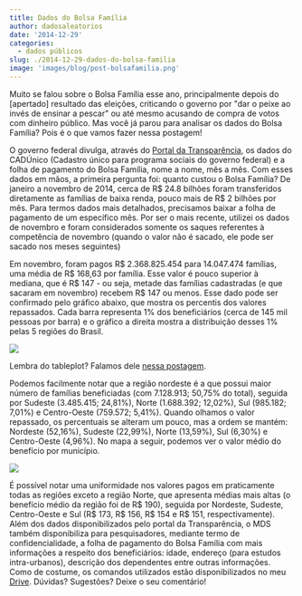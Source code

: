 ```yaml
---
title: Dados do Bolsa Família
author: dadosaleatorios
date: '2014-12-29'
categories:
  - dados públicos
slug: ./2014-12-29-dados-do-bolsa-familia
image: 'images/blog/post-bolsafamilia.png'
---
```


Muito se falou sobre o Bolsa Família esse ano, principalmente depois do [apertado] resultado das eleições, criticando o governo por "dar o peixe ao invés de ensinar a pescar" ou até mesmo acusando de compra de votos com dinheiro público. Mas você já parou para analisar os dados do Bolsa Família? Pois é o que vamos fazer nessa postagem!

O governo federal divulga, através do [Portal da Transparência](http://transparencia.gov.br/), os dados do CADÚnico (Cadastro único para programa sociais do governo federal) e a folha de pagamento do Bolsa Família, nome a nome, mês a mês. Com esses dados em mãos, a primeira pergunta foi: quanto custou o Bolsa Família? De janeiro a novembro de 2014, cerca de R$ 24.8 bilhões foram transferidos diretamente as famílias de baixa renda, pouco mais de R$ 2 bilhões por mês. Para termos dados mais detalhados, precisamos baixar a folha de pagamento de um específico mês. Por ser o mais recente, utilizei os dados de novembro e foram considerados somente os saques referentes à competência de novembro (quando o valor não é sacado, ele pode ser sacado nos meses seguintes)

Em novembro, foram pagos R$ 2.368.825.454 para 14.047.474 famílias, uma média de R$ 168,63 por família. Esse valor é pouco superior à mediana, que é R$ 147 - ou seja, metade das famílias cadastradas (e que sacaram em novembro) recebem R$ 147 ou menos. Esse dado pode ser confirmado pelo gráfico abaixo, que mostra os percentis dos valores repassados. Cada barra representa 1% dos beneficiários (cerca de 145 mil pessoas por barra) e o gráfico a direita mostra a distribuição desses 1% pelas 5 regiões do Brasil.

![](https://dadosaleatorios.files.wordpress.com/2014/12/eef99-grafico2b1.png)

Lembra do tableplot? Falamos dele [nessa postagem](http://www.dadosaleatorios.com.br/2014/08/visualizando-grandes-bancos-de-dados.html).

Podemos facilmente notar que a região nordeste é a que possui maior número de famílias beneficiadas (com 7.128.913; 50,75% do total), seguida por Sudeste (3.485.415; 24,81%), Norte (1.688.392; 12,02%), Sul (985.182; 7,01%) e Centro-Oeste (759.572; 5,41%). Quando olhamos o valor repassado, os percentuais se alteram um pouco, mas a ordem se mantém: Nordeste (52,16%), Sudeste (22,99%), Norte (13,59%), Sul (6,30%) e Centro-Oeste (4,96%). No mapa a seguir, podemos ver o valor médio do benefício por município.

![](https://dadosaleatorios.files.wordpress.com/2014/12/32c38-beneficio2bmedio2bdo2bbolsa2bfamilia.jpg)

É possível notar uma uniformidade nos valores pagos em praticamente todas as regiões exceto a região Norte, que apresenta médias mais altas (o benefício médio da região foi de R$ 190), seguida por Nordeste, Sudeste, Centro-Oeste e Sul (R$ 173, R$ 156, R$ 154 e R$ 151, respectivamente). Além dos dados disponibilizados pelo portal da Transparência, o MDS também disponibiliza para pesquisadores, mediante termo de confidencialidade, a folha de pagamento do Bolsa Família com mais informações a respeito dos beneficiários: idade, endereço (para estudos intra-urbanos), descrição dos dependentes entre outras informações. Como de costume, os comandos utilizados estão disponibilizados no meu [Drive](http://goo.gl/gK3l2k). Dúvidas? Sugestões? Deixe o seu comentário!
